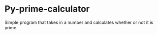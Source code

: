 # Py-prime-calculator
Simple program that takes in a number and calculates whether or not it is prime.
